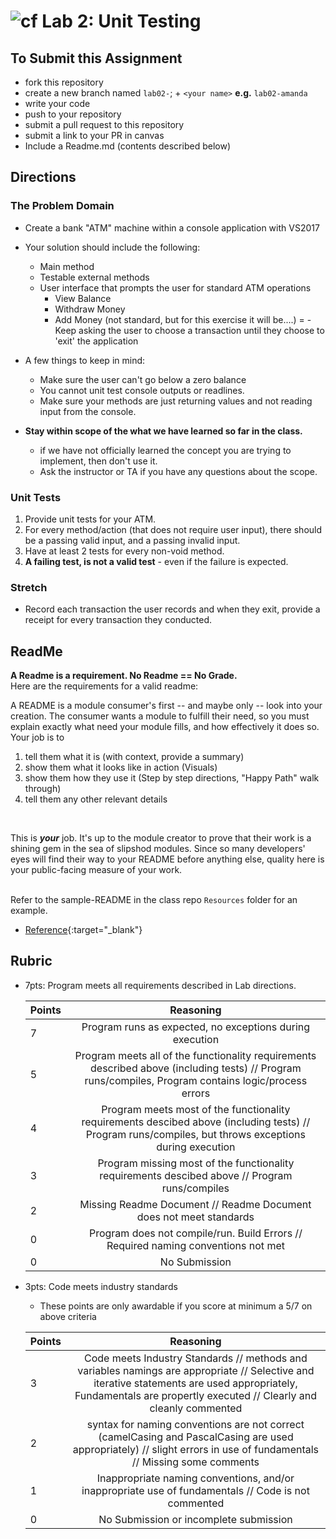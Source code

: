 ![cf](http://i.imgur.com/7v5ASc8.png) Lab 2: Unit Testing
=====================================

## To Submit this Assignment

- fork this repository
- create a new branch named `lab02-`; + `<your name>` **e.g.** `lab02-amanda`
- write your code
- push to your repository
- submit a pull request to this repository
- submit a link to your PR in canvas
- Include a Readme.md (contents described below)

## Directions

### The Problem Domain

- Create a bank "ATM" machine within a console application with VS2017
- Your solution should include the following:
    - Main method
	- Testable external methods
	- User interface that prompts the user for standard ATM operations
		- View Balance
		- Withdraw Money
		- Add Money (not standard, but for this exercise it will be....)
=	- Keep asking the user to choose a transaction until they choose to 'exit' the application
- A few things to keep in mind:
	- Make sure the user can't go below a zero balance
	- You cannot unit test console outputs or readlines. 
	- Make sure your methods are just returning values and not reading input from the console. 

- **Stay within scope of the what we have learned so far in the class.**
	- if we have not officially learned the concept you are trying to implement, then don't use it. 
	- Ask the instructor or TA if you have any questions about the scope. 

### Unit Tests
1. Provide unit tests for your ATM.
2. For every method/action (that does not require user input), there should be a passing valid input, and a passing invalid input.
3. Have at least 2 tests for every non-void method.
3. **A failing test, is not a valid test** - even if the failure is expected. 

### Stretch

- Record each transaction the user records and when they exit, provide a receipt for every transaction they conducted. 

## ReadMe

**A Readme is a requirement. No Readme == No Grade.** <br />
Here are the requirements for a valid readme: <br />

A README is a module consumer's first -- and maybe only -- look into your creation. The consumer wants a module to fulfill their need, so you must explain exactly what need your module fills, and how effectively it does so.
<br />
Your job is to

1. tell them what it is (with context, provide a summary)
2. show them what it looks like in action (Visuals)
3. show them how they use it (Step by step directions, "Happy Path" walk through)
4. tell them any other relevant details
<br />

This is ***your*** job. It's up to the module creator to prove that their work is a shining gem in the sea of slipshod modules. Since so many developers' eyes will find their way to your README before anything else, quality here is your public-facing measure of your work.

<br /> Refer to the sample-README in the class repo `Resources` folder for an example. 
- [Reference](https://github.com/noffle/art-of-readme){:target="_blank"} 


## Rubric
- 7pts: Program meets all requirements described in Lab directions.

	Points  | Reasoning | 
	 ------------ | :-----------: | 
	7       | Program runs as expected, no exceptions during execution |
	5       | Program meets all of the  functionality requirements described above (including tests) // Program runs/compiles, Program contains logic/process errors|
	4       | Program meets most of the functionality requirements descibed above (including tests)  // Program runs/compiles, but throws exceptions during execution |
	3       | Program missing most of the functionality requirements descibed above // Program runs/compiles |
	2       | Missing Readme Document // Readme Document does not meet standards |
	0       | Program does not compile/run. Build Errors // Required naming conventions not met |
	0       | No Submission |

- 3pts: Code meets industry standards
	- These points are only awardable if you score at minimum a 5/7 on above criteria

	Points  | Reasoning | 
	 ------------ | :-----------: | 
	3       | Code meets Industry Standards // methods and variables namings are appropriate // Selective and iterative statements are used appropriately, Fundamentals are propertly executed // Clearly and cleanly commented |
	2       | syntax for naming conventions are not correct (camelCasing and PascalCasing are used appropriately) // slight errors in use of fundamentals // Missing some comments |
	1       | Inappropriate naming conventions, and/or inappropriate use of fundamentals // Code is not commented  |
	0       | No Submission or incomplete submission |
